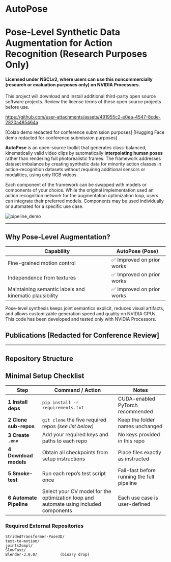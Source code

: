 # AutoPose  
Pose-Level Synthetic Data Augmentation for Action Recognition (Research Purposes Only)  
=============================================================

#### Licensed under NSCLv2, where users can use this noncommercially (research or evaluation purposes only) on NVIDIA Processors.  
This project will download and install additional third-party open source software projects. Review the license terms of these open source projects before use.


https://github.com/user-attachments/assets/491955c2-e0ea-4547-8cde-2820a485464a

[Colab demo redacted for conference submission purposes]
[Hugging Face demo redacted for conference submission purposes]


**AutoPose** is an open-source toolkit that generates class-balanced, kinematically valid video clips by automatically **interpolating human poses** rather than rendering full photorealistic frames. The framework addresses dataset imbalance by creating synthetic data for minority action classes in action-recognition datasets without requiring additional sensors or modalities, using only RGB videos.

Each component of the framework can be swapped with models or components of your choice. While the original implementation used an action recognition network for the augmentation optimization loop, users can integrate their preferred models. Components may be used individually or automated for a specific use case.

![pipeline_demo](https://github.com/user-attachments/assets/1fde62ce-67a6-4673-9341-78da4daa31e4)

---

## Why Pose-Level Augmentation?

| Capability                                                | **AutoPose (Pose)**               |
|-----------------------------------------------------------|------------------------------------|
| Fine-grained motion control                               | ✅ Improved on prior works         |
| Independence from textures                                | ✅ Improved on prior works         |
| Maintaining semantic labels and kinematic plausibility    | ✅ Improved on prior works         |

Pose-level synthesis keeps joint semantics explicit, reduces visual artifacts, and allows customizable generation speed and quality on NVIDIA GPUs.  
This code has been developed and tested only with NVIDIA Processors.

## Publications [Redacted for Conference Review]

---

## Repository Structure  
## Minimal Setup Checklist

| Step | Command / Action | Notes |
|------|------------------|-------|
| **1 Install deps** | `pip install -r requirements.txt` | CUDA-enabled PyTorch recommended |
| **2 Clone sub-repos** | `git clone` the five required repos *(see list below)* | Keep the folder names unchanged |
| **3 Create `.env`** | Add your required keys and paths to each repo | No keys provided in this repo |
| **4 Download models** | Obtain all checkpoints from setup instructions | Place files exactly as instructed |
| **5 Smoke-test** | Run each repo’s test script once | Fail-fast before running the full pipeline |
| **6 Automate Pipeline** | Select your CV model for the optimization loop and automate using included components | Each use case is user-defined |

### Required External Repositories

```text
StridedTransformer-Pose3D/
text-to-motion/
joints2smpl/
SlowFast/
Blender-3.0.0/          (binary drop)
